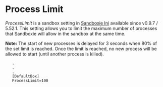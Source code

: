 # Process Limit

_ProcessLimit_ is a sandbox setting in [Sandboxie Ini](SandboxieIni.md) available since v0.9.7 / 5.52.1. This setting allows you to limit the maximum number of processes that Sandboxie will allow in the sandbox at the same time.

**Note:** The start of new processes is delayed for 3 seconds when 80% of the set limit is reached. Once the limit is reached, no new process will be allowed to start (until another process is killed).

```
   .
   .
   .
   [DefaultBox]
   ProcessLimit=100
```
